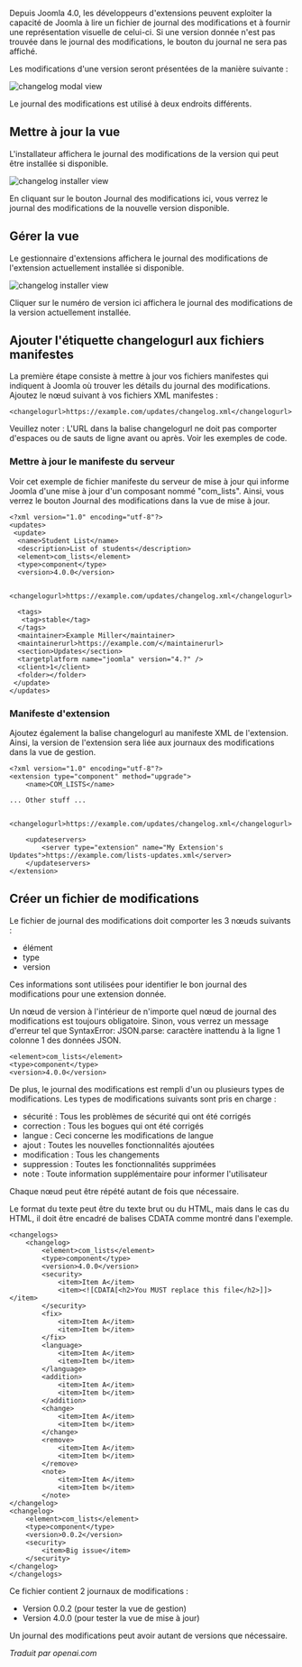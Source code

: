 <!-- Filename: Adding_changelog_to_your_manifest_file / Display title: Ajout d'un journal des modifications -->

Depuis Joomla 4.0, les développeurs d'extensions peuvent exploiter la capacité de Joomla à lire un fichier de journal des modifications et à fournir une représentation visuelle de celui-ci. Si une version donnée n'est pas trouvée dans le journal des modifications, le bouton du journal ne sera pas affiché.

Les modifications d'une version seront présentées de la manière suivante :

![changelog modal view](../../../en/images/developer-information/adding-changelog-example-1.png)

Le journal des modifications est utilisé à deux endroits différents.

## Mettre à jour la vue

L'installateur affichera le journal des modifications de la version qui peut être installée si disponible.

![changelog installer view](../../../en/images/developer-information/adding-changelog-update-view.png)

En cliquant sur le bouton Journal des modifications ici, vous verrez le journal des modifications de la nouvelle version disponible.

## Gérer la vue

Le gestionnaire d'extensions affichera le journal des modifications de l'extension actuellement installée si disponible.

![changelog installer view](../../../en/images/developer-information/adding-changelog-extension-view.png)

Cliquer sur le numéro de version ici affichera le journal des modifications de la version actuellement installée.

## Ajouter l'étiquette changelogurl aux fichiers manifestes

La première étape consiste à mettre à jour vos fichiers manifestes qui indiquent à Joomla où trouver les détails du journal des modifications. Ajoutez le nœud suivant à vos fichiers XML manifestes :

```
<changelogurl>https://example.com/updates/changelog.xml</changelogurl>
```

Veuillez noter : L'URL dans la balise changelogurl ne doit pas comporter d'espaces ou de sauts de ligne avant ou après. Voir les exemples de code.

### Mettre à jour le manifeste du serveur

Voir cet exemple de fichier manifeste du serveur de mise à jour qui informe Joomla d'une mise à jour d'un composant nommé "com_lists". Ainsi, vous verrez le bouton Journal des modifications dans la vue de mise à jour.

```
<?xml version="1.0" encoding="utf-8"?>
<updates>
 <update>
  <name>Student List</name>
  <description>List of students</description>
  <element>com_lists</element>
  <type>component</type>
  <version>4.0.0</version>

  <changelogurl>https://example.com/updates/changelog.xml</changelogurl>

  <tags>
   <tag>stable</tag>
  </tags>
  <maintainer>Example Miller</maintainer>
  <maintainerurl>https://example.com/</maintainerurl>
  <section>Updates</section>
  <targetplatform name="joomla" version="4.?" />
  <client>1</client>
  <folder></folder>
 </update>
</updates>
```

### Manifeste d'extension

Ajoutez également la balise changelogurl au manifeste XML de l'extension. Ainsi, la version de l'extension sera liée aux journaux des modifications dans la vue de gestion.

```
<?xml version="1.0" encoding="utf-8"?>
<extension type="component" method="upgrade">
    <name>COM_LISTS</name>

... Other stuff ...

    <changelogurl>https://example.com/updates/changelog.xml</changelogurl>

    <updateservers>
        <server type="extension" name="My Extension's Updates">https://example.com/lists-updates.xml</server>
    </updateservers>
</extension>
```

## Créer un fichier de modifications

Le fichier de journal des modifications doit comporter les 3 nœuds suivants :

* élément
* type
* version

Ces informations sont utilisées pour identifier le bon journal des modifications pour une extension donnée.

Un nœud de version à l'intérieur de n'importe quel nœud de journal des modifications est toujours obligatoire. Sinon, vous verrez un message d'erreur tel que SyntaxError: JSON.parse: caractère inattendu à la ligne 1 colonne 1 des données JSON.

```
<element>com_lists</element>
<type>component</type>
<version>4.0.0</version>
```

De plus, le journal des modifications est rempli d'un ou plusieurs types de modifications. Les types de modifications suivants sont pris en charge :

* sécurité : Tous les problèmes de sécurité qui ont été corrigés
* correction : Tous les bogues qui ont été corrigés
* langue : Ceci concerne les modifications de langue
* ajout : Toutes les nouvelles fonctionnalités ajoutées
* modification : Tous les changements
* suppression : Toutes les fonctionnalités supprimées
* note : Toute information supplémentaire pour informer l'utilisateur

Chaque nœud peut être répété autant de fois que nécessaire.

Le format du texte peut être du texte brut ou du HTML, mais dans le cas du HTML, il doit être encadré de balises CDATA comme montré dans l'exemple.

```
<changelogs>
    <changelog>
        <element>com_lists</element>
        <type>component</type>
        <version>4.0.0</version>
        <security>
            <item>Item A</item>
            <item><![CDATA[<h2>You MUST replace this file</h2>]]></item>
        </security>
        <fix>
            <item>Item A</item>
            <item>Item b</item>
        </fix>
        <language>
            <item>Item A</item>
            <item>Item b</item>
        </language>
        <addition>
            <item>Item A</item>
            <item>Item b</item>
        </addition>
        <change>
            <item>Item A</item>
            <item>Item b</item>
        </change>
        <remove>
            <item>Item A</item>
            <item>Item b</item>
        </remove>
        <note>
            <item>Item A</item>
            <item>Item b</item>
        </note>
</changelog>
<changelog>
    <element>com_lists</element>
    <type>component</type>
    <version>0.0.2</version>
    <security>
        <item>Big issue</item>
    </security>
</changelog>
</changelogs>
```

Ce fichier contient 2 journaux de modifications :

* Version 0.0.2 (pour tester la vue de gestion)
* Version 4.0.0 (pour tester la vue de mise à jour)

Un journal des modifications peut avoir autant de versions que nécessaire.

*Traduit par openai.com*

